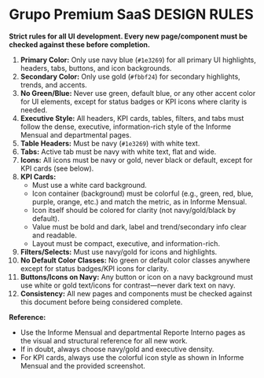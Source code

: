 # Grupo Premium SaaS DESIGN RULES

**Strict rules for all UI development. Every new page/component must be checked against these before completion.**

1. **Primary Color:** Only use navy blue (`#1e3269`) for all primary UI highlights, headers, tabs, buttons, and icon backgrounds.
2. **Secondary Color:** Only use gold (`#fbbf24`) for secondary highlights, trends, and accents.
3. **No Green/Blue:** Never use green, default blue, or any other accent color for UI elements, except for status badges or KPI icons where clarity is needed.
4. **Executive Style:** All headers, KPI cards, tables, filters, and tabs must follow the dense, executive, information-rich style of the Informe Mensual and departmental pages.
5. **Table Headers:** Must be navy (`#1e3269`) with white text.
6. **Tabs:** Active tab must be navy with white text, flat and wide.
7. **Icons:** All icons must be navy or gold, never black or default, except for KPI cards (see below).
8. **KPI Cards:**
   - Must use a white card background.
   - Icon container (background) must be colorful (e.g., green, red, blue, purple, orange, etc.) and match the metric, as in Informe Mensual.
   - Icon itself should be colored for clarity (not navy/gold/black by default).
   - Value must be bold and dark, label and trend/secondary info clear and readable.
   - Layout must be compact, executive, and information-rich.
9. **Filters/Selects:** Must use navy/gold for icons and highlights.
10. **No Default Color Classes:** No green or default color classes anywhere except for status badges/KPI icons for clarity.
11. **Buttons/Icons on Navy:** Any button or icon on a navy background must use white or gold text/icons for contrast—never dark text on navy.
12. **Consistency:** All new pages and components must be checked against this document before being considered complete.

**Reference:**
- Use the Informe Mensual and departmental Reporte Interno pages as the visual and structural reference for all new work.
- If in doubt, always choose navy/gold and executive density.
- For KPI cards, always use the colorful icon style as shown in Informe Mensual and the provided screenshot. 